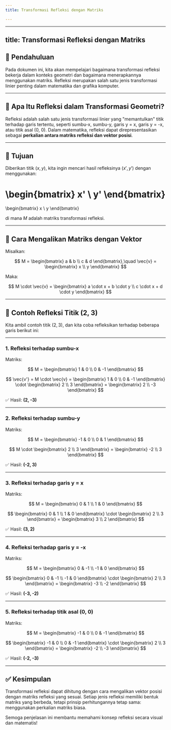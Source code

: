 ```yaml
---
title: Transformasi Refleksi dengan Matriks

---
```


---

## title: Transformasi Refleksi dengan Matriks

## 📘 Pendahuluan

Pada dokumen ini, kita akan mempelajari bagaimana transformasi refleksi bekerja dalam konteks geometri dan bagaimana menerapkannya menggunakan matriks. Refleksi merupakan salah satu jenis transformasi linier penting dalam matematika dan grafika komputer.

---

## 📌 Apa Itu Refleksi dalam Transformasi Geometri?

Refleksi adalah salah satu jenis transformasi linier yang "memantulkan" titik terhadap garis tertentu, seperti sumbu-x, sumbu-y, garis y = x, garis y = -x, atau titik asal (0, 0). Dalam matematika, refleksi dapat direpresentasikan sebagai **perkalian antara matriks refleksi dan vektor posisi**.

---

## 🎯 Tujuan

Diberikan titik $(x, y)$, kita ingin mencari hasil refleksinya $(x', y')$ dengan menggunakan:


\begin{bmatrix}
x' \\
y'
\end{bmatrix}
=

\begin{bmatrix}
x \\
y
\end{bmatrix}


di mana $M$ adalah matriks transformasi refleksi.

---

## 🧮 Cara Mengalikan Matriks dengan Vektor

Misalkan:

$$
M = \begin{bmatrix} a & b \\ c & d \end{bmatrix},\quad
\vec{v} = \begin{bmatrix} x \\ y \end{bmatrix}
$$

Maka:

$$
M \cdot \vec{v} =
\begin{bmatrix}
a \cdot x + b \cdot y \\
c \cdot x + d \cdot y
\end{bmatrix}
$$

---

## 🔄 Contoh Refleksi Titik (2, 3)

Kita ambil contoh titik $(2, 3)$, dan kita coba refleksikan terhadap beberapa garis berikut ini:

---

### 1. Refleksi terhadap **sumbu-x**

Matriks:

$$
M = \begin{bmatrix} 1 & 0 \\ 0 & -1 \end{bmatrix}
$$

$$
\vec{v'} = M \cdot \vec{v} =
\begin{bmatrix} 1 & 0 \\ 0 & -1 \end{bmatrix} \cdot \begin{bmatrix} 2 \\ 3 \end{bmatrix} =
\begin{bmatrix} 2 \\ -3 \end{bmatrix}
$$

✅ Hasil: **(2, -3)**

---

### 2. Refleksi terhadap **sumbu-y**

Matriks:

$$
M = \begin{bmatrix} -1 & 0 \\ 0 & 1 \end{bmatrix}
$$

$$
M \cdot \begin{bmatrix} 2 \\ 3 \end{bmatrix} = \begin{bmatrix} -2 \\ 3 \end{bmatrix}
$$

✅ Hasil: **(-2, 3)**

---

### 3. Refleksi terhadap **garis y = x**

Matriks:

$$
M = \begin{bmatrix} 0 & 1 \\ 1 & 0 \end{bmatrix}
$$

$$
\begin{bmatrix} 0 & 1 \\ 1 & 0 \end{bmatrix} \cdot \begin{bmatrix} 2 \\ 3 \end{bmatrix} = \begin{bmatrix} 3 \\ 2 \end{bmatrix}
$$

✅ Hasil: **(3, 2)**

---

### 4. Refleksi terhadap **garis y = -x**

Matriks:

$$
M = \begin{bmatrix} 0 & -1 \\ -1 & 0 \end{bmatrix}
$$

$$
\begin{bmatrix} 0 & -1 \\ -1 & 0 \end{bmatrix} \cdot \begin{bmatrix} 2 \\ 3 \end{bmatrix} = \begin{bmatrix} -3 \\ -2 \end{bmatrix}
$$

✅ Hasil: **(-3, -2)**

---

### 5. Refleksi terhadap **titik asal (0, 0)**

Matriks:

$$
M = \begin{bmatrix} -1 & 0 \\ 0 & -1 \end{bmatrix}
$$

$$
\begin{bmatrix} -1 & 0 \\ 0 & -1 \end{bmatrix} \cdot \begin{bmatrix} 2 \\ 3 \end{bmatrix} = \begin{bmatrix} -2 \\ -3 \end{bmatrix}
$$

✅ Hasil: **(-2, -3)**

---

## ✅ Kesimpulan

Transformasi refleksi dapat dihitung dengan cara mengalikan vektor posisi dengan matriks refleksi yang sesuai. Setiap jenis refleksi memiliki bentuk matriks yang berbeda, tetapi prinsip perhitungannya tetap sama: menggunakan perkalian matriks biasa.

Semoga penjelasan ini membantu memahami konsep refleksi secara visual dan matematis!
